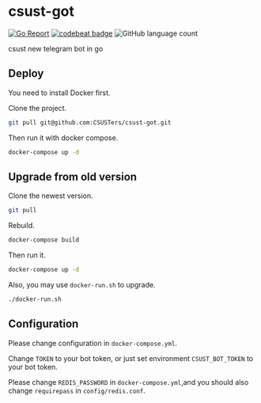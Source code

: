 # csust-got

[![Go Report](https://goreportcard.com/badge/github.com/csusters/csust-got)](https://goreportcard.com/report/github.com/csusters/csust-got)
[![codebeat badge](https://codebeat.co/badges/4d134b7f-e345-4378-b00d-7ab2177b94bc)](https://codebeat.co/projects/github-com-csusters-csust-got-master)
![GitHub language count](https://img.shields.io/github/languages/count/csusters/csust-got)

csust new telegram bot in go

## Deploy

You need to install Docker first.

Clone the project.

```bash
git pull git@github.com:CSUSTers/csust-got.git
```

Then run it with docker compose.

```bash
docker-compose up -d
``` 

## Upgrade from old version

Clone the newest version.

```bash
git pull
```

Rebuild.

```bash
docker-compose build
```

Then run it.

```bash
docker-compose up -d
``` 

Also, you may use `docker-run.sh` to upgrade.

```bash
./docker-run.sh
```

## Configuration

Please change configuration in `docker-compose.yml`.

Change `TOKEN` to your bot token, or just set environment `CSUST_BOT_TOKEN` to your bot token.

Please change `REDIS_PASSWORD` in `docker-compose.yml`,and you should also change `requirepass` in `config/redis.conf`.
